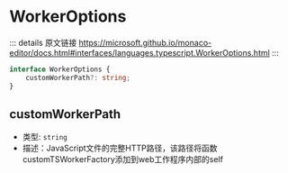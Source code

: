 # WorkerOptions
        
::: details 原文链接
https://microsoft.github.io/monaco-editor/docs.html#interfaces/languages.typescript.WorkerOptions.html
:::

```ts
interface WorkerOptions {
    customWorkerPath?: string;
}
```

## customWorkerPath
- 类型: `string`
- 描述：JavaScript文件的完整HTTP路径，该路径将函数customTSWorkerFactory添加到web工作程序内部的self